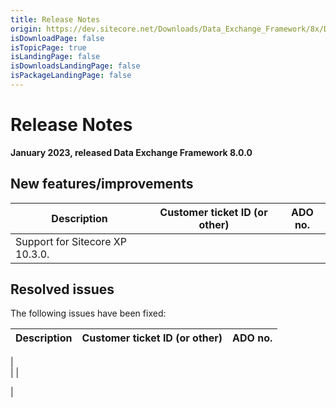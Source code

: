 ```yaml
---
title: Release Notes
origin: https://dev.sitecore.net/Downloads/Data_Exchange_Framework/8x/Data_Exchange_Framework_800/Release_Notes
isDownloadPage: false
isTopicPage: true
isLandingPage: false
isDownloadsLandingPage: false
isPackageLandingPage: false
---
```


# Release Notes

**January 2023, released Data Exchange Framework 8.0.0**

## New features/improvements

 | Description | Customer ticket ID (or other) | ADO no. |
 | --- | --- | --- |
 | ​​Support for Sitecore XP 10.3.0. |  |  |

## Resolved issues

The following issues have been fixed:

 | Description | Customer ticket ID (or other) | ADO no. |
 | --- | --- | --- |
 |   
 |  |   
  
 |